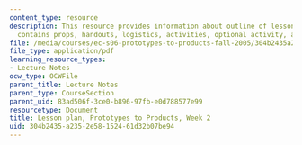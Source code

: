 ```yaml
---
content_type: resource
description: This resource provides information about outline of lesson plan which
  contains props, handouts, logistics, activities, optional activity, and homework.
file: /media/courses/ec-s06-prototypes-to-products-fall-2005/304b2435a2352e58152461d32b07be94_MITEC_S06F05_lp2_2.pdf
file_type: application/pdf
learning_resource_types:
- Lecture Notes
ocw_type: OCWFile
parent_title: Lecture Notes
parent_type: CourseSection
parent_uid: 83ad506f-3ce0-b896-97fb-e0d788577e99
resourcetype: Document
title: Lesson plan, Prototypes to Products, Week 2
uid: 304b2435-a235-2e58-1524-61d32b07be94
---
```

